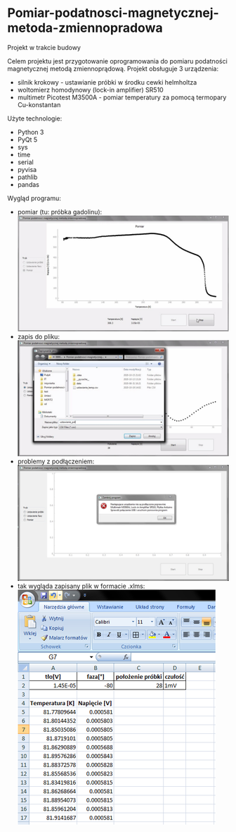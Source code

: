 # Pomiar-podatnosci-magnetycznej-metoda-zmiennopradowa
Projekt w trakcie budowy

Celem projektu jest przygotowanie oprogramowania do pomiaru podatności magnetycznej metodą zmiennoprądową.
Projekt obsługuje 3 urządzenia:
- silnik krokowy - ustawianie próbki w środku cewki helmholtza
- woltomierz homodynowy (lock-in amplifier) SR510
- multimetr Picotest M3500A - pomiar temperatury za pomocą termopary Cu-konstantan

Użyte technologie:
 - Python 3
 - PyQt 5
 - sys
 - time
 - serial
 - pyvisa
 - pathlib
 - pandas
 
 Wygląd programu:
 - pomiar (tu: próbka gadolinu):
 ![pomiar](./images/measurement.jpg) 
 - zapis do pliku:
 ![Zapis do pliku](./images/save.jpg) 
 - problemy z podłączeniem:
 ![bład](./images/error.jpg) 
 - tak wygląda zapisany plik w formacie .xlms:
 ![bład](./images/excel.png) 